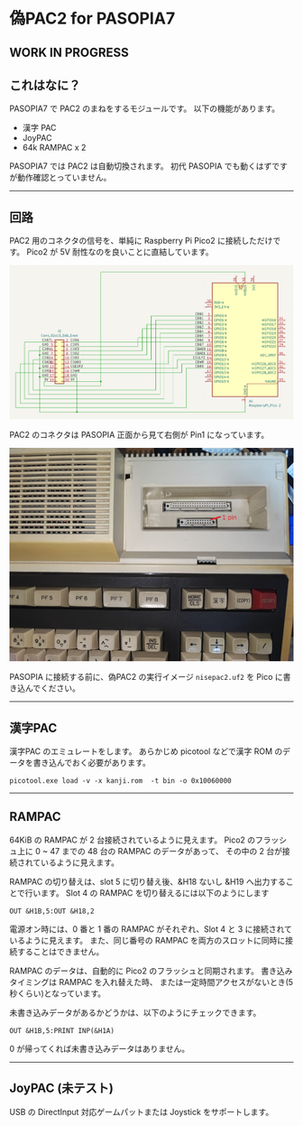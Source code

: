 # 偽PAC2 for PASOPIA7

## WORK IN PROGRESS

## これはなに？

PASOPIA7 で PAC2 のまねをするモジュールです。
以下の機能があります。

- 漢字 PAC
- JoyPAC
- 64k RAMPAC x 2

PASOPIA7 では PAC2 は自動切換されます。
初代 PASOPIA でも動くはずですが動作確認とっていません。

---
## 回路

PAC2 用のコネクタの信号を、単純に Raspberry Pi Pico2 に接続しただけです。
Pico2 が 5V 耐性なのを良いことに直結しています。

![Schematics](/schematics.png)

PAC2 のコネクタは PASOPIA 正面から見て右側が Pin1 になっています。

![PAC2 Connector](/pac2connector.jpg)

PASOPIA に接続する前に、偽PAC2 の実行イメージ `nisepac2.uf2` を Pico に書き込んでください。

---
## 漢字PAC

漢字PAC のエミュレートをします。
あらかじめ picotool などで漢字 ROM のデータを書き込んでおく必要があります。

```
picotool.exe load -v -x kanji.rom  -t bin -o 0x10060000
```

---
## RAMPAC

64KiB の RAMPAC が 2 台接続されているように見えます。
Pico2 のフラッシュ上に 0 ~ 47 までの 48 台の RAMPAC のデータがあって、
その中の 2 台が接続されているように見えます。

RAMPAC の切り替えは、slot 5 に切り替え後、&H18 ないし &H19 へ出力することで行います。
Slot 4 の RAMPAC を切り替えるには以下のようにします

```
OUT &H1B,5:OUT &H18,2
```

電源オン時には、0 番と 1 番の RAMPAC がそれぞれ、Slot 4 と 3 に接続されているように見えます。
また、同じ番号の RAMPAC を両方のスロットに同時に接続することはできません。

RAMPAC のデータは、自動的に Pico2 のフラッシュと同期されます。
書き込みタイミングは RAMPAC を入れ替えた時、
または一定時間アクセスがないとき(5秒くらい)となっています。

未書き込みデータがあるかどうかは、以下のようにチェックできます。

```
OUT &H1B,5:PRINT INP(&H1A)
```

0 が帰ってくれば未書き込みデータはありません。

---
## JoyPAC (未テスト)

USB の DirectInput 対応ゲームパットまたは Joystick をサポートします。
